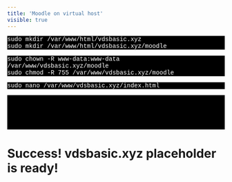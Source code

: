 ```yaml
---
title: 'Moodle on virtual host'
visible: true
---
```


 <p style="font-family:Courier; color:white; background-color:black;">
 sudo mkdir /var/www/html/vdsbasic.xyz <br>
sudo mkdir /var/www/html/vdsbasic.xyz/moodle <br>
</p>

<p style="font-family:Courier; color:white; background-color:black;">
sudo chown -R www-data:www-data /var/www/vdsbasic.xyz/moodle<br>
sudo chmod -R 755 /var/www/vdsbasic.xyz/moodle<br>
</p>

<p style="font-family:Courier; color:white; background-color:black;">
sudo nano /var/www/vdsbasic.xyz/index.html
</p>


<p style="font-family:Courier; color:white; background-color:black;">
<html><br>
    <head><br>
        <title>vdsbasic.xyz placeholder</title><br>
    </head><br>
    <body><br>
        <h1>Success! vdsbasic.xyz placeholder is ready!</h1><br>
    </body><br>
</html><br>
</p>    
  
